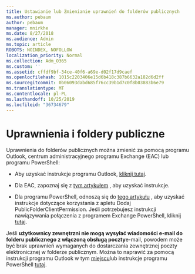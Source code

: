 ```yaml
---
title: Ustawianie lub Zmienianie uprawnień do folderów publicznych
ms.author: pebaum
author: pebaum
manager: mnirkhe
ms.date: 8/27/2018
ms.audience: Admin
ms.topic: article
ROBOTS: NOINDEX, NOFOLLOW
localization_priority: Normal
ms.collection: Adm_O365
ms.custom: ''
ms.assetid: cffdf9bf-34ce-40f6-a69e-d02f17d9caef
ms.openlocfilehash: 1015c2203406e15d6b418c387b6632a182d6d2ff
ms.sourcegitcommit: 0b06093dabd685f76cc39b1d7c0f8b03883b6e79
ms.translationtype: MT
ms.contentlocale: pl-PL
ms.lasthandoff: 10/25/2019
ms.locfileid: "36734679"
---
```

# <a name="permissions-and-public-folders"></a>Uprawnienia i foldery publiczne

Uprawnienia do folderów publicznych można zmienić za pomocą programu Outlook, centrum administracyjnego programu Exchange (EAC) lub programu PowerShell:
  
- Aby uzyskać instrukcje programu Outlook, [kliknij tutaj](https://support.office.com/article/Set-or-change-permissions-for-a-public-folder-b2e0440c-7873-48ec-9ff2-b1a20b723005.aspx).
    
- Dla EAC, zapoznaj się z [tym artykułem](https://technet.microsoft.com/library/jj651147%28v=exchg.150%29.aspx.aspx#Anchor_1) , aby uzyskać instrukcje. 
    
- Dla programu PowerShell, odnoszą się do [tego artykułu](https://technet.microsoft.com/library/bb124743%28v=exchg.160%29.aspx.aspx) , aby uzyskać instrukcje dotyczące korzystania z apletu Dodaj PublicFolderClientPermission. Jeśli potrzebujesz instrukcji nawiązywania połączenia z programem Exchange PowerShell, kliknij [tutaj](https://technet.microsoft.com/library/jj984289%28v=exchg.160%29.aspx.aspx).
    
Jeśli **użytkownicy zewnętrzni nie mogą wysyłać wiadomości e-mail do folderu publicznego z włączoną obsługą poczty**e-mail, powodem może być brak uprawnień wymaganych do dostarczania zewnętrznej poczty elektronicznej w folderze publicznym. Można to naprawić za pomocą instrukcji programu Outlook w tym [miejscu](https://technet.microsoft.com/library/aa997560%28v=exchg.150%29.aspx.aspx#Anchor_1)lub instrukcje programu PowerShell [tutaj](https://support.microsoft.com/help/2984402/-5.7.1-smtp-550-5.7.1-resolver.rst.authrequired-nondelivery-report-when-external-users-try-to-send-mail-to-mail-enabled-public-folders-in-office-365.aspx).
  

